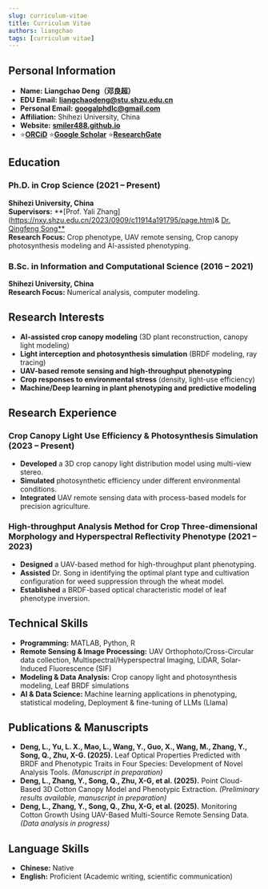 ```yaml
---
slug: curriculum-vitae
title: Curriculum Vitae
authors: liangchao
tags: [curriculum vitae]
---
```


## **Personal Information**

- **Name:** **Liangchao Deng（邓良超）**
- **EDU Email:** [**liangchaodeng@stu.shzu.edu.cn**](mailto:liangchaodeng@stu.shzu.edu.cn)
- **Personal Email:** [**googalphdlc@gmail.com**](mailto:googalphdlc@gmail.com)  
- **Affiliation:** Shihezi University, China
- **Website:** [**smiler488.github.io**](https://smiler488.github.io/)
- ⭐️[**ORCiD**](https://orcid.org/0000-0002-5194-0655) ⭐️[**Google Scholar**](https://scholar.google.com/citations?hl=en&user=u3GFRMQAAAAJ&view_op=list_works&gmla=AKKJWFffSbl6d7OxPwFZjebuwcMuJy2NhxQB4ai8uSNXoMNm9uUdL6EhXkBbRS_pBwuSD-m-iEUirPmhwP1V35RutEPdlKjJIbzlmFUjO_JNLfsbCnZvgHbUN0Sic_Bw4o36-DT-W0cGk_M) ⭐️[**ResearchGate**](https://www.researchgate.net/profile/Liangchao-Deng?ev=hdr_xprf&_sg=0_OgV4yGq2zHLxAOjAOmRPeYnHG9Ff6treSDs1uU6GtxqFohfZhKzXRPriJ8yRi-sMx2qeO1W6_mFot8W4pas_Vj)

## **Education**

### **Ph.D. in Crop Science (2021 – Present)**

**Shihezi University, China**  
**Supervisors:** **[Prof. Yali Zhang] (https://nxy.shzu.edu.cn/2023/0909/c11914a191795/page.htm)& [Dr. Qingfeng Song**](https://scholar.google.com/citations?hl=en&user=Eqo1GKIAAAAJ)  
**Research Focus:** Crop phenotype, UAV remote sensing, Crop canopy photosynthesis modeling and AI-assisted phenotyping.

### **B.Sc. in Information and Computational Science (2016 – 2021)**

**Shihezi University, China**  
**Research Focus:** Numerical analysis, computer modeling.

## **Research Interests**

- **AI-assisted crop canopy modeling** (3D plant reconstruction, canopy light modeling)
- **Light interception and photosynthesis simulation** (BRDF modeling, ray tracing)
- **UAV-based remote sensing and high-throughput phenotyping**
- **Crop responses to environmental stress** (density, light-use efficiency)
- **Machine/Deep learning in plant phenotyping and predictive modeling**

## **Research Experience**

### **Crop Canopy Light Use Efficiency & Photosynthesis Simulation (2023 – Present)**

- **Developed** a 3D crop canopy light distribution model using multi-view stereo.
- **Simulated** photosynthetic efficiency under different environmental conditions.
- **Integrated** UAV remote sensing data with process-based models for precision agriculture.

### **High-throughput Analysis Method for Crop Three-dimensional Morphology and Hyperspectral Reflectivity Phenotype (2021 – 2023)**

- **Designed** a UAV-based method for high-throughput plant phenotyping.
- **Assisted** Dr. Song in identifying the optimal plant type and cultivation configuration for weed suppression through the wheat model.
- **Established** a BRDF-based optical characteristic model of leaf phenotype inversion.

## **Technical Skills**

- **Programming:** MATLAB, Python, R 
- **Remote Sensing & Image Processing:** UAV Orthophoto/Cross-Circular data collection, Multispectral/Hyperspectral Imaging, LiDAR, Solar-Induced Fluorescence (SIF)  
- **Modeling & Data Analysis:** Crop canopy light and photosynthesis modeling, Leaf BRDF simulations  
- **AI & Data Science:** Machine learning applications in phenotyping, statistical modeling, Deployment & fine-tuning of LLMs (Llama)

## **Publications & Manuscripts**

- **Deng, L., Yu, L. X., Mao, L., Wang, Y., Guo, X., Wang, M., Zhang, Y., Song, Q., Zhu, X-G. (2025).** Leaf Optical Properties Predicted with BRDF and Phenotypic Traits in Four Species: Development of Novel Analysis Tools. *(Manuscript in preparation)*
- **Deng, L., Zhang, Y., Song, Q., Zhu, X-G, et al. (2025).** Point Cloud-Based 3D Cotton Canopy Model and Phenotypic Extraction. *(Preliminary results available, manuscript in preparation)*
- **Deng, L., Zhang, Y., Song, Q., Zhu, X-G, et al. (2025).** Monitoring Cotton Growth Using UAV-Based Multi-Source Remote Sensing Data. *(Data analysis in progress)*

## **Language Skills**

- **Chinese:** Native  
- **English:** Proficient (Academic writing, scientific communication)
